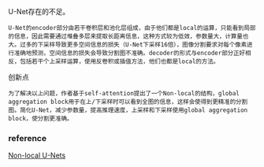 U-Net存在的不足。

    U-Net的encoder部分由若干卷积层和池化层组成，由于他们都是local的运算，只能看到局部的信息，因此需要通过堆叠多层来提取长距离信息，这种方式较为低效，参数量大，计算量也大。过多的下采样导致更多空间信息的损失（U-Net下采样16倍），图像分割要求对每个像素进行准确地预测，空间信息的损失会导致分割图不准确。decoder的形式与encoder部分正好相反，包括若干个上采样运算，使用反卷积或插值方法，他们也都是local的方法。

创新点

    为了解决以上问题，作者基于self-attention提出了一个Non-local的结构，global aggregation block用于在上/下采样时可以看到全图的信息，这样会使得到更精准的分割图。简化U-Net，减少参数量，提高推理速度，上采样和下采样使用global aggregation block，使分割更准确。



### reference
[Non-local U-Nets](https://zhuanlan.zhihu.com/p/109514384)